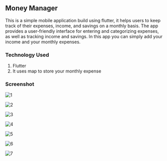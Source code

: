 ## Money Manager
This is a simple mobile application build using flutter, it helps users to keep track of their expenses, income, and savings on a monthly basis. The app provides a user-friendly interface for entering and categorizing expenses, as well as tracking income and savings.
In this app you can simply add your income and your monthly expenses.

### **Technology Used**
1. Flutter
2. It uses map to store your monthly expense

### **Screenshot**

![1](https://user-images.githubusercontent.com/26967154/228263773-08cadb1d-4666-4660-a348-a3d6acdea6ae.jpg)

![2](https://user-images.githubusercontent.com/26967154/228263790-926d1e98-27ce-45d1-a1ce-b17416e1dbdf.jpg)

![3](https://user-images.githubusercontent.com/26967154/228263805-fff6bbf1-f9a3-42c0-bbaa-fd1c76452599.jpg)

![4](https://user-images.githubusercontent.com/26967154/228263818-40780ca0-8271-4f55-9435-25e416a48805.jpg)

![5](https://user-images.githubusercontent.com/26967154/228263833-450df852-a202-456a-963d-03a52f41c883.jpg)

![6](https://user-images.githubusercontent.com/26967154/228263862-041838a5-20d5-4ec6-8063-f343c63a034b.jpg)

![7](https://user-images.githubusercontent.com/26967154/228263886-d7a7ad77-3554-4e3d-b362-736278849184.jpg)
